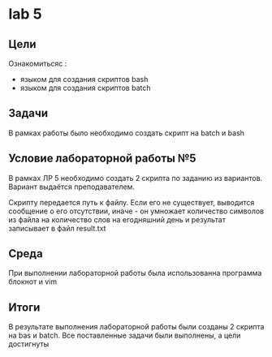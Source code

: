 #  lab 5
## Цели
Ознакомитьсяс :
* языком для создания скриптов bash
* языком для создания скриптов batch
## Задачи
В рамках работы было необходимо создать скрипт на batch и bash


## Условие лабораторной работы №5

В рамках ЛР 5 необходимо создать 2 скрипта по заданию из вариантов. Вариант выдаётся преподавателем.

Скрипту передается путь к файлу. Если его не существует, выводится сообщение о его отсутствии, иначе - он умножает количество символов из файла на количество слов на егодняшний день и результат записывает в файл result.txt
## Среда
При выполнении лабораторной работы была использованна программа блокнот и vim

## Итоги 

В результате выполнения лабораторной работы были созданы 2 скрипта на bas и batch. Все поставленные задачи были выполнены, а цели достигнуты


